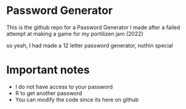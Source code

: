 # Password Generator

This is the github repo for a Password Generator I made after a failed attempt at making a game for my portilizen jam (2022)

so yeah, I had made a 12 letter password generator, nothin special

# Important notes
* I do not have access to your password
* R to get another password
* You can modify the code since its here on github